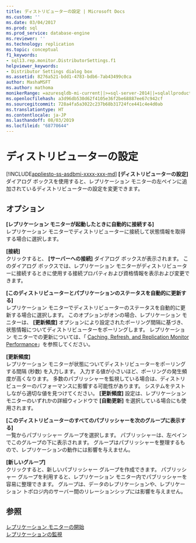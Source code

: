 ```yaml
---
title: ディストリビューターの設定 | Microsoft Docs
ms.custom: ''
ms.date: 03/04/2017
ms.prod: sql
ms.prod_service: database-engine
ms.reviewer: ''
ms.technology: replication
ms.topic: conceptual
f1_keywords:
- sql13.rep.monitor.DistributorSettings.f1
helpviewer_keywords:
- Distributor Settings dialog box
ms.assetid: 8276a521-bdd1-4783-bdb6-7ab43499c0ca
author: MashaMSFT
ms.author: mathoma
monikerRange: =azuresqldb-mi-current||>=sql-server-2014||=sqlallproducts-allversions
ms.openlocfilehash: a3d96db530d62f4105e36f2be68887ee67c942cf
ms.sourcegitcommit: 728a4fa5a3022c237b68b31724fce441c4e4d0ab
ms.translationtype: HT
ms.contentlocale: ja-JP
ms.lasthandoff: 08/03/2019
ms.locfileid: "68770644"
---
```

# <a name="distributor-settings"></a>ディストリビューターの設定
[!INCLUDE[appliesto-ss-asdbmi-xxxx-xxx-md](../../includes/appliesto-ss-asdbmi-xxxx-xxx-md.md)]
  **[ディストリビューターの設定]** ダイアログ ボックスを使用すると、レプリケーション モニターの左ペインに追加されているディストリビューターの設定を変更できます。  
  
## <a name="options"></a>オプション  
 **[レプリケーション モニターが起動したときに自動的に接続する]**  
 レプリケーション モニターでディストリビューターに接続して状態情報を取得する場合に選択します。  
  
 **[接続]**  
 クリックすると、 **[サーバーへの接続]** ダイアログ ボックスが表示されます。 このダイアログ ボックスでは、レプリケーション モニターがディストリビューターに接続するときに使用する接続プロパティおよび資格情報を表示および変更できます。  
  
 **[このディストリビューターとパブリケーションのステータスを自動的に更新する]**  
 レプリケーション モニターでディストリビューターのステータスを自動的に更新する場合に選択します。 このオプションがオンの場合、レプリケーション モニターは、 **[更新頻度]** オプションにより設定されたポーリング間隔に基づき、状態情報についてディストリビューターをポーリングします。 レプリケーション モニターでの更新については、「 [Caching, Refresh, and Replication Monitor Performance](../../relational-databases/replication/monitor/caching-refresh-and-replication-monitor-performance.md)」を参照してください。  
  
 **[更新頻度]**  
 レプリケーション モニターが状態についてディストリビューターをポーリングする間隔 (秒数) を入力します。 入力する値が小さいほど、ポーリングの発生頻度が高くなります。 多数のパブリッシャーを監視している場合は、ディストリビューターのパフォーマンスに影響する可能性があります。 システムをテストしながら適切な値を見つけてください。 **[更新頻度]** 設定は、レプリケーション モニターのいずれかの詳細ウィンドウで **[自動更新]** を選択している場合にも使用されます。  
  
 **[このディストリビューターのすべてのパブリッシャーを次のグループに表示する]**  
 一覧からパブリッシャー グループを選択します。 パブリッシャーは、左ペインでこのグループの下に表示されます。 グループはパブリッシャーを整理するもので、レプリケーションの動作には影響を与えません。  
  
 **[新しいグループ]**  
 クリックすると、新しいパブリッシャー グループを作成できます。 パブリッシャー グループを利用すると、レプリケーション モニター内でパブリッシャーを容易に整理できます。 グループは、データのレプリケーションや、レプリケーション トポロジ内のサーバー間のリレーションシップには影響を与えません。  
  
## <a name="see-also"></a>参照  
 [レプリケーション モニターの開始](../../relational-databases/replication/monitor/start-the-replication-monitor.md)   
 [レプリケーションの監視](../../relational-databases/replication/monitor/monitoring-replication.md)  
  
  
